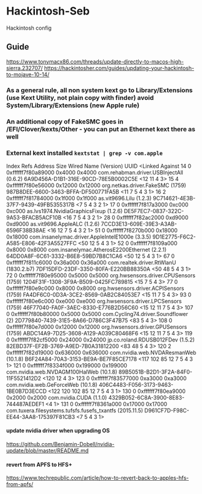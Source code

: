 # Hackintosh-Seb
Hackintosh config
## Guide

https://www.tonymacx86.com/threads/update-directly-to-macos-high-sierra.232707/
https://hackintosher.com/guides/updating-your-hackintosh-to-mojave-10-14/

### As a general rule, all non system kext go to Library/Extensions (use Kext Utility, not plain copy with finder) avoid System/Library/Extensions (new Apple rule)

### An additional copy of FakeSMC goes in /EFI/Clover/kexts/Other - you can put an Ethernet kext there as well

### External kext installed `kextstat | grep -v com.apple`

Index Refs Address            Size       Wired      Name (Version) UUID <Linked Against
   14    0 0xffffff7f80a89000 0x4000     0x4000     com.rehabman.driver.USBInjectAll (0.6.2) 6A9D456A-D1B1-316E-90CD-78E5B0002C5E <12 11 4 3>
   15    4 0xffffff7f80e56000 0x12000    0x12000    org.netkas.driver.FakeSMC (1759) 987B8DEE-6600-3463-BFFA-DF500771FA5B <11 7 5 4 3 1>
   16    2 0xffffff7f81784000 0x1f000    0x1f000    as.vit9696.Lilu (1.2.3) 9C714621-4E3B-37F7-9439-49FB5355317B <7 5 4 3 2 1>
   17    0 0xffffff7f817a3000 0xc000     0xc000     as.lvs1974.NvidiaGraphicsFixup (1.2.6) DE5F7EC7-0837-322C-9A53-BFACB5ACF10B <16 7 5 4 3 2 1>
   28    0 0xffffff7f82ac2000 0xd9000    0xd9000    as.vit9696.AppleALC (1.2.6) 7CCD3E13-609E-39E3-A3AB-6596F38B38AE <16 12 7 5 4 3 2 1>
   51    0 0xffffff7f8270b000 0x18000    0x18000    com.insanelymac.driver.AppleIntelE1000e (3.3.5) 9D1E2775-F6C2-A585-E806-42F3A5527FFC <50 12 5 4 3 1>
   52    0 0xffffff7f8109a000 0x8000     0x8000     com.insanelymac.AtherosE2200Ethernet (2.2.1) 64DD0A8F-6C61-3332-B6E8-59BD7B8C1CA6 <50 12 5 4 3 1>
   67    0 0xffffff7f811c6000 0x36a000   0x36a000   com.realtek.driver.RtWlanU (1830.2.b7) 7DF15DFD-23DF-3350-80FA-E220BB88350A <50 48 5 4 3 1>
   72    0 0xffffff7f80e95000 0x5000     0x5000     org.hwsensors.driver.CPUSensors (1759) 1204F31F-1308-3F9A-B509-0425FC789815 <15 7 5 4 3>
   77    0 0xffffff7f80e9c000 0x8000     0x8000     org.hwsensors.driver.ACPISensors (1759) FA4DF6C0-0D3A-3CE2-8569-0AB2C84053E7 <15 11 7 5 4 3>
   93    0 0xffffff7f80e6c000 0xe000     0xe000     org.hwsensors.driver.LPCSensors (1759) 46F77040-FA0F-3AEC-8330-E776B2D56C60 <15 12 11 7 5 4 3>
  107    0 0xffffff7f80b80000 0x5000     0x5000     com.Cycling74.driver.Soundflower (2) 2D779840-7439-31E5-8A66-D786C3F47B75 <83 5 4 3>
  108    0 0xffffff7f80e7d000 0x12000    0x12000    org.hwsensors.driver.GPUSensors (1759) ABDC14A9-7D25-3608-A129-A039C80468F6 <15 12 11 7 5 4 3>
  119    0 0xffffff7f82cf5000 0x24000    0x24000    jp.co.roland.RDUSB012FDev (1.5.2) 82EBD37F-EF2B-3769-A9ED-7B0A31812200 <83 48 5 4 3>
  120    2 0xffffff7f82d19000 0x636000   0x636000   com.nvidia.web.NVDAResmanWeb (10.1.8) B6F24A84-70A3-3153-BE9A-BE7F85CE7178 <117 102 85 12 7 5 4 3 1>
  121    0 0xffffff7f8334f000 0x199000   0x199000   com.nvidia.web.NVDAGM100HalWeb (10.1.8) 89B5051B-B2D1-3F2A-84F0-11F5521412D2 <120 12 4 3>
  123    0 0xffffff7f83577000 0xa3000    0xa3000    com.nvidia.web.GeForceWeb (10.1.8) 406C4483-F056-3173-9463-1BE0B7D3ECCD <122 120 102 85 12 7 5 4 3 1>
  130    0 0xffffff7f80ea9000 0x2000     0x2000     com.nvidia.CUDA (1.1.0) 4329B052-6C8A-3900-8E83-744487AEDEF1 <4 1>
  131    0 0xffffff7f8361a000 0x17000    0x17000    com.tuxera.filesystems.tufsfs.fusefs_txantfs (2015.11.5) D961CF7D-F98C-EE44-3AA8-175397F81CB3 <7 5 4 3 1>


#### update nvidia driver when upgrading OS
https://github.com/Benjamin-Dobell/nvidia-update/blob/master/README.md

#### revert from APFS to HFS+
https://www.techrepublic.com/article/how-to-revert-back-to-apples-hfs-from-apfs/
